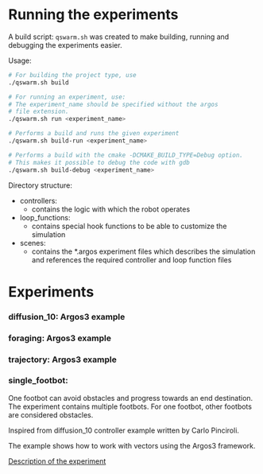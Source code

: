 # Running the experiments

A build script: ```qswarm.sh``` was created to make building, running and debugging the experiments easier.

Usage:
```bash
# For building the project type, use
./qswarm.sh build

# For running an experiment, use:
# The experiment_name should be specified without the argos
# file extension.
./qswarm.sh run <experiment_name>

# Performs a build and runs the given experiment
./qswarm.sh build-run <experiment_name>

# Performs a build with the cmake -DCMAKE_BUILD_TYPE=Debug option.
# This makes it possible to debug the code with gdb
./qswarm.sh build-debug <experiment_name> 
```

Directory structure:

 - controllers: 
    - contains the logic with which the robot operates
 - loop_functions: 
    - contains special hook functions to be able to customize the simulation
 - scenes: 
    - contains the *.argos experiment files which describes the simulation and references the required controller and loop function files

# Experiments

### diffusion_10: Argos3 example
### foraging: Argos3 example
### trajectory: Argos3 example
### single_footbot: 
One footbot can avoid obstacles and progress towards an end destination. The experiment contains multiple footbots. For one footbot, other footbots are considered obstacles.

Inspired from diffusion_10 controller example written by Carlo Pinciroli. 

The example shows how to work with vectors using the Argos3 framework.

[Description of the experiment](https://github.com/andraspatka/q-swarm/blob/master/docs/push_pull.md)
